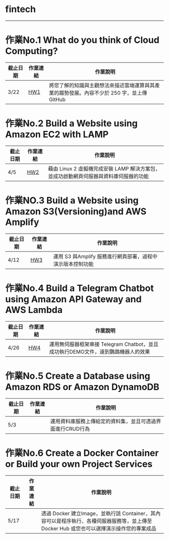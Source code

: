 # fintech
---
# 作業No.1 What do you think of Cloud Computing?

|截止日期|作業連結|作業說明|
|---|---|---|
|3/22|[HW1](https://github.com/hardy-enyou/fintech/tree/main/HW1)|將您了解的知識與主觀想法來描述雲端運算與其產業的趨勢發展。內容不少於 250 字，並上傳 GitHub|


# 作業No.2 Build a Website using Amazon EC2 with LAMP

|截止日期|作業連結|作業說明|
|---|---|---|
|4/5|[HW2](https://github.com/hardy-enyou/fintech/tree/main/HW2)|藉由 Linux 2 虛擬機完成安裝 LAMP 解決方案包，並成功啟動網頁伺服器與資料庫伺服器的功能|


# 作業NO.3 Build a Website using Amazon S3(Versioning)and AWS Amplify

|截止日期|作業連結|作業說明|
|---|---|---|
|4/12|[HW3](https://github.com/hardy-enyou/fintech/tree/main/HW3)|運用 S3 與Amplify 服務進行網頁部署，過程中演示版本控制功能|


# 作業No.4 Build a Telegram Chatbot using Amazon API Gateway and AWS Lambda

|截止日期|作業連結|作業說明|
|---|---|---|
|4/26|[HW4](https://youtu.be/cVs-RodPZ4U) |運用無伺服器框架串接 Telegram Chatbot，並且成功執行DEMO文件，達到鸚鵡機器人的效果|

# 作業No.5 Create a Database using Amazon RDS or Amazon DynamoDB

|截止日期|作業連結|作業說明|
|---|---|---|
|5/3| |運用資料庫服務上傳給定的資料集，並且可透過界面進行CRUD行為|

# 作業No.6 Create a Docker Container or Build your own Project Services

|截止日期|作業連結|作業說明|
|---|---|---|
|5/17| |透過 Docker 建立Image，並執行該 Container，其內容可以是程序執行、各種伺服器服務等，並上傳至 Docker Hub 或您也可以選擇演示操作您的專案成品|
